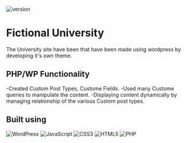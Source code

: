 ![version](https://img.shields.io/badge/version-1.0-blue)

# Fictional University

The University site have been that have been made using wordpress by developing it's own theme.

## PHP/WP Functionality
-Created Custom Post Types, Custome Fields.
-Used many Custome queries to manipulate the content.
-Displaying content dynamically by managing relationship of the various Custom post types.

## Built using

![WordPress](https://img.shields.io/badge/WordPress-%23117AC9.svg?style=for-the-badge&logo=WordPress&logoColor=white)
![JavaScript](https://img.shields.io/badge/javascript-%23323330.svg?style=for-the-badge&logo=javascript&logoColor=%23F7DF1E)
![CSS3](https://img.shields.io/badge/css3-%231572B6.svg?style=for-the-badge&logo=css3&logoColor=white)
![HTML5](https://img.shields.io/badge/html5-%23E34F26.svg?style=for-the-badge&logo=html5&logoColor=white)
![PHP](https://img.shields.io/badge/php-%23777BB4.svg?style=for-the-badge&logo=php&logoColor=white)

